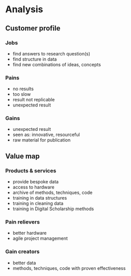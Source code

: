 # Analysis

## Customer profile

### Jobs

* find answers to research question(s)
* find structure in data
* find new combinations of ideas, concepts

### Pains

* no results
* too slow
* result not replicable
* unexpected result

### Gains

* unexpected result
* seen as: innovative, resourceful
* raw material for publication

## Value map

### Products & services

* provide bespoke data
* access to hardware
* archive of methods, techniques, code
* training in data structures
* training in cleaning data
* training in Digital Scholarship methods

### Pain relievers

* better hardware
* agile project management

### Gain creators

* better data
* methods, techniques, code with proven effectiveness
